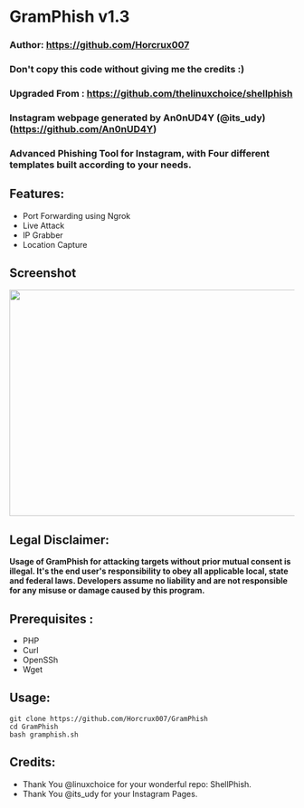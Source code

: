 # GramPhish v1.3

### Author: https://github.com/Horcrux007
### Don't copy this code without giving me the credits :) 
### Upgraded From : https://github.com/thelinuxchoice/shellphish
### Instagram webpage generated by An0nUD4Y (@its_udy) (https://github.com/An0nUD4Y)

### Advanced Phishing Tool for Instagram, with Four different templates built according to your needs. ###

## Features:
- Port Forwarding using Ngrok
- Live Attack 
- IP Grabber
- Location Capture


## Screenshot
   <p align="center">
   <img width="600" height="400" src="https://user-images.githubusercontent.com/64679660/81673692-a93c4e00-9469-11ea-8267-782e5d0edb23.png"
   </p>

## Legal Disclaimer:

**Usage of GramPhish for attacking targets without prior mutual consent is illegal. It's the end user's responsibility to obey all applicable local, state and federal laws. Developers assume no liability and are not responsible for any misuse or damage caused by this program.** 

## Prerequisites :
- PHP
- Curl
- OpenSSh
- Wget

## Usage:
```
git clone https://github.com/Horcrux007/GramPhish
cd GramPhish
bash gramphish.sh
```

## Credits:
- Thank You @linuxchoice for your wonderful repo: ShellPhish.
- Thank You @its_udy for your Instagram Pages.
